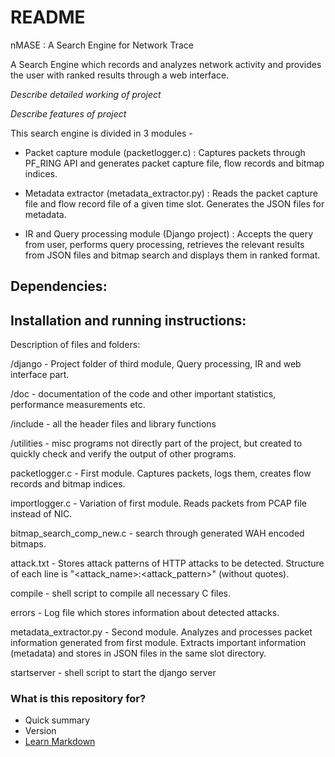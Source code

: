 # README #

nMASE : A Search Engine for Network Trace

A Search Engine which records and analyzes network activity and provides the user with ranked results through a web interface.

*Describe detailed working of project*

*Describe features of project*

This search engine is divided in 3 modules -
* Packet capture module (packetlogger.c) : Captures packets through PF_RING API and generates packet capture file, flow records and bitmap indices.

* Metadata extractor (metadata_extractor.py) : Reads the packet capture file and flow record file of a given time slot. Generates the JSON files for metadata.

* IR and Query processing module (Django project) : Accepts the query from user, performs query processing, retrieves the relevant results from JSON files and bitmap search and displays them in ranked format.


Dependencies:
-

Installation and running instructions:
-

Description of files and folders:

/django - Project folder of third module, Query processing, IR and web interface part.

/doc - documentation of the code and other important statistics, performance measurements etc.

/include - all the header files and library functions

/utilities - misc programs not directly part of the project, but created to quickly check and verify the output of other programs.

packetlogger.c - First module. Captures packets, logs them, creates flow records and bitmap indices.

importlogger.c - Variation of first module. Reads packets from PCAP file instead of NIC.

bitmap_search_comp_new.c - search through generated WAH encoded bitmaps.

attack.txt - Stores attack patterns of HTTP attacks to be detected. Structure of each line is "<attack_name>:<attack_pattern>" (without quotes).

compile - shell script to compile all necessary C files.

errors - Log file which stores information about detected attacks.

metadata_extractor.py - Second module. Analyzes and processes packet information generated from first module. Extracts important information (metadata) and stores in JSON files in the same slot directory.

startserver - shell script to start the django server

### What is this repository for? ###

* Quick summary
* Version
* [Learn Markdown](https://bitbucket.org/tutorials/markdowndemo)
